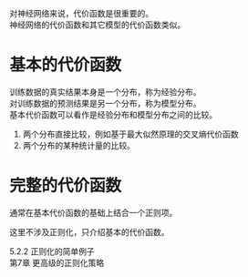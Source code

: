 对神经网络来说，代价函数是很重要的。  
神经网络的代价函数和其它模型的代价函数类似。  

# 基本的代价函数

训练数据的真实结果本身是一个分布，称为经验分布。  
对训练数据的预测结果是另一个分布，称为模型分布。  
基本代价函数可以看作是经验分布和模型分布之间的比较。  

1. 两个分布直接比较，例如基于最大似然原理的交叉熵代价函数  
2. 两个分布的某种统计量的比较。  

# 完整的代价函数

通常在基本代价函数的基础上结合一个正则项。  

这里不涉及正则化，只介绍基本的代价函数。  

5.2.2 正则化的简单例子  
第7章 更高级的正则化策略  